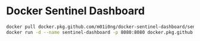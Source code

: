 # Docker Sentinel Dashboard

```bash
docker pull docker.pkg.github.com/m01i0ng/docker-sentinel-dashboard/sentinel-dashboard
docker run -d --name sentinel-dashboard -p 8080:8080 docker.pkg.github.com/m01i0ng/docker-sentinel-dashboard/sentinel-dashboard
```
